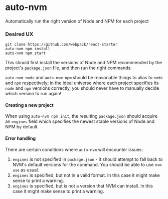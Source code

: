 # auto-nvm

Automatically run the right version of Node and NPM for each project

### Desired UX

```
git clone https://github.com/webpack/react-starter
auto-nvm npm install
auto-nvm npm start
```

This should first install the versions of Node and NPM recommended by the project's `package.json` file, and then run the right commands.

`auto-nvm node` and `auto-nvm npm` should be reasonable things to alias to `node` and `npm` respectively; in the ideal universe where each project specifies its `node` and `npm` versions correctly, you should never have to manually decide which version to run again!

#### Creating a new project

When using `auto-nvm npm init`, the resulting `package.json` should acquire an `engines` field which specifies the newest stable versions of Node and NPM by default.

#### Error handling

There are certain conditions where `auto-nvm` will encounter issues:

1. `engines` is not specified in `package.json` - it should attempt to fall back to NVM's default versions for the command. You should be able to use `nvm use` as usual.
2. `engines` is specified, but not in a valid format. In this case it might make sense to print a warning.
3. `engines` is specified, but is not a version that NVM can install. In this case it might make sense to print a warning.
